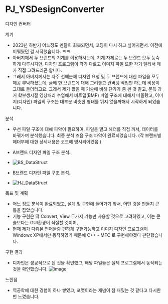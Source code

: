 # PJ_YSDesignConverter
디자인 컨버터

계기
- 2023년 하반기 어느정도 멘탈이 회복되면서, 코딩이 다시 하고 싶어지면서. 이전에 미뤄뒀던 걸 시작했습니다. ㅋㅋ
- 아버지께서 두 브랜드의 기계를 이용하시는데, 기계 자체로는 두 브랜드 모두 능숙하게 다루시지만, 디자인 프로그램이 각기 다르고 이미지 파일 또한 각기 달라서 제가 직접 그려드리곤 합니다.
- 그래서 아버지께서는 자주 선배분께 디자인 요청 및 두 브랜드에 대한 파일을 모두 제공 부탁하셨는데, 글쎄 한 브랜드에 대해 그려놓고 컨버팅 작업만 하는데 비용이 그대로 들더라고요.
그래서 제가 봤을 때 기술에 비해 단가가 좀 쎈 것 같고, 문득 과거 학부생시절 영상처리 수업에서 비트맵(BMP) 파일 구조에 대해서 떠올랐고, 이미지(디자인) 파일의 구조는 대부분 비슷한 형태를 뛰지 않을까해서 시작하게 되었습니다.

분석
- 우선 파일 구조에 대해 파악이 필요하여, 파일을 열고 헤더를 직접 까서, 데이터를 바꿔가며 분석했습니다.
최종 분석 즈음 구조 파악이 완료되었습니다.
(각 브랜드별 헤더부에 대한 상세내용은 코드에 명시되어있음.)
- A브랜드 디자인 파일 구조 분석..
- ![BS_DataStruct](https://github.com/krab84/MachineDesignConverter/assets/37202910/4e8f7777-4e07-44fb-9125-d11326833e16)

- B브랜드 디자인 파일 구조 분석..
- ![HJ_DataStruct](https://github.com/krab84/MachineDesignConverter/assets/37202910/eaba3e9f-f68d-4ef8-b69c-e591ddac6aa3)


목표 및 계획
- 어느 정도 분석이 완료되었고, 설계 및 구현에 들어가기 앞서, 어떤 것을 만들지 큰틀을 잡았습니다.
- 기능 구현은 딱 Convert, View 두가지 기능만 사용할 것으로 고려하였고, 이는 콘솔보다는 GUI환경이 적절할 것이며,
- 현재 제가 다뤄본 언어들중 편하게 구현가능하고 이미지 디자인 프로그램이 Windowx XP에서만 동작하였기 때문에 C++ - MFC 로 구현해야겠다 판단했습니다.


구현 결과
- 디자인은 성공적으로 된 것을 확인했고, 해당 파일들은 실제 프로그램에서 동작되는 것을 확인했습니다.
![image](https://github.com/krab84/MachineDesignConverter/assets/37202910/f4b43225-df89-4ab3-8be3-2443283eb224)


느낀점
- 역공학에 대한 경험이 하나 쌓였고, 포맷이라는 개념이 참 재밌는 것 같다고 다시한번 느꼈습니다.
